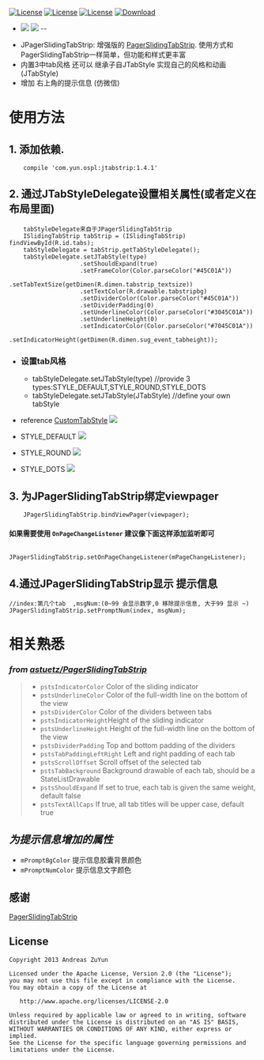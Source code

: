 [![License](https://img.shields.io/badge/license-Apache%202-green.svg?style=flat-square)](https://www.apache.org/licenses/LICENSE-2.0) [![License](https://img.shields.io/badge/JPagerSlidingTabStrip-V1.0-green.svg)](https://www.apache.org/licenses/LICENSE-2.0)  [![License](https://img.shields.io/badge/JPagerSlidingTabStrip-download-yellowgreen.svg)](https://github.com/ZuYun/JPagerSlidingTabStrip/blob/master/JPagerSlidingTabStrip.apk) [ ![Download](https://api.bintray.com/packages/jonas-j/maven/JTabStrip/images/download.svg?version=1.3) ](https://bintray.com/jonas-j/maven/JTabStrip/1.3/link)

- ![](https://github.com/ZuYun/JPagerSlidingTabStrip/blob/master/gifs/new.gif)  ![](https://github.com/ZuYun/JPagerSlidingTabStrip/blob/master/gifs/face2.gif)
--
* JPagerSlidingTabStrip: 增强版的 [PagerSlidingTabStrip](https://github.com/astuetz/PagerSlidingTabStrip). 使用方式和PagerSlidingTabStrip一样简单，但功能和样式更丰富
* 内置3中tab风格 还可以 继承子自JTabStyle 实现自己的风格和动画 (JTabStyle)
* 增加 右上角的提示信息 (仿微信)



# 使用方法


  ## 1. 添加依赖.
        
 	
		compile 'com.yun.ospl:jtabstrip:1.4.1'
	
	

  ## 2. 通过JTabStyleDelegate设置相关属性(或者定义在布局里面)
  
    	tabStyleDelegate来自于JPagerSlidingTabStrip
		ISlidingTabStrip tabStrip = (ISlidingTabStrip) findViewById(R.id.tabs);
		tabStyleDelegate = tabStrip.getTabStyleDelegate();
		tabStyleDelegate.setJTabStyle(type)
                        .setShouldExpand(true)
                        .setFrameColor(Color.parseColor("#45C01A"))
                        .setTabTextSize(getDimen(R.dimen.tabstrip_textsize))
                        .setTextColor(R.drawable.tabstripbg)
                        .setDividerColor(Color.parseColor("#45C01A"))
                        .setDividerPadding(0)
                        .setUnderlineColor(Color.parseColor("#3045C01A"))
                        .setUnderlineHeight(0)
                        .setIndicatorColor(Color.parseColor("#7045C01A"))
                        .setIndicatorHeight(getDimen(R.dimen.sug_event_tabheight));

- ### 设置tab风格
	- tabStyleDelegate.setJTabStyle(type) //provide 3 types:STYLE_DEFAULT,STYLE_ROUND,STYLE_DOTS
	- tabStyleDelegate.setJTabStyle(JTabStyle)  //define your own tabStyle

 - reference [CustomTabStyle](https://github.com/ZuYun/JPagerSlidingTabStrip/blob/master/case/src/main/java/com/jonas/acase/CustomTabStyle/CustomTabStyle.java)
![](https://github.com/ZuYun/JPagerSlidingTabStrip/blob/master/gifs/custom.gif)
  - STYLE_DEFAULT
![](https://github.com/ZuYun/JPagerSlidingTabStrip/blob/master/gifs/default2.gif)
  - STYLE_ROUND
![](https://github.com/ZuYun/JPagerSlidingTabStrip/blob/master/gifs/round.gif)
  - STYLE_DOTS
![](https://github.com/ZuYun/JPagerSlidingTabStrip/blob/master/gifs/dots.gif)

  ## 3. 为JPagerSlidingTabStrip绑定viewpager
     
		JPagerSlidingTabStrip.bindViewPager(viewpager);

  #### 如果需要使用 `OnPageChangeListener` 建议像下面这样添加监听即可

         JPagerSlidingTabStrip.setOnPageChangeListener(mPageChangeListener);
## 4.通过JPagerSlidingTabStrip显示 提示信息
	
	//index:第几个tab  ,msgNum:(0~99 会显示数字,0 移除提示信息, 大于99 显示 ~)
	JPagerSlidingTabStrip.setPromptNum(index, msgNum);

# 相关熟悉

### *from [astuetz/PagerSlidingTabStrip](https://github.com/astuetz/PagerSlidingTabStrip)*

>  * `pstsIndicatorColor` Color of the sliding indicator
>  * `pstsUnderlineColor` Color of the full-width line on the bottom of the view
>  * `pstsDividerColor` Color of the dividers between tabs
>  * `pstsIndicatorHeight`Height of the sliding indicator
>  * `pstsUnderlineHeight` Height of the full-width line on the bottom of the view
>  * `pstsDividerPadding` Top and bottom padding of the dividers
>  * `pstsTabPaddingLeftRight` Left and right padding of each tab
>  * `pstsScrollOffset` Scroll offset of the selected tab
>  * `pstsTabBackground` Background drawable of each tab, should be a StateListDrawable
>  * `pstsShouldExpand` If set to true, each tab is given the same weight, default false
>  * `pstsTextAllCaps` If true, all tab titles will be upper case, default true


## *为提示信息增加的属性*
 * `mPromptBgColor` 提示信息胶囊背景颜色
 * `mPromptNumColor` 提示信息文字颜色

## 感谢

[PagerSlidingTabStrip](https://github.com/jpardogo/PagerSlidingTabStrip)


## License

    Copyright 2013 Andreas ZuYun

    Licensed under the Apache License, Version 2.0 (the "License");
    you may not use this file except in compliance with the License.
    You may obtain a copy of the License at

       http://www.apache.org/licenses/LICENSE-2.0

    Unless required by applicable law or agreed to in writing, software
    distributed under the License is distributed on an "AS IS" BASIS,
    WITHOUT WARRANTIES OR CONDITIONS OF ANY KIND, either express or implied.
    See the License for the specific language governing permissions and
    limitations under the License.
